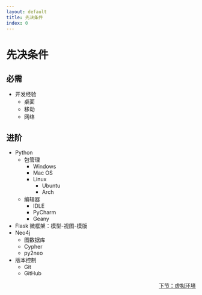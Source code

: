 ```yaml
---
layout: default
title: 先决条件
index: 0
---
```


# 先决条件

## 必需

* 开发经验
	* 桌面
	* 移动
	* 网络

## 进阶

* Python
	* 包管理
		* Windows
		* Mac OS
		* Linux
			* Ubuntu
			* Arch
	* 编辑器
		* IDLE
		* PyCharm
		* Geany
* Flask 微框架：模型-视图-模版
* Neo4j
	* 图数据库
	* Cypher
	* py2neo
* 版本控制
	* Git
	* GitHub

<p align="right"><a href="{{ site.baseurl }}/pages/virtual-env.html">下节：虚拟环境</a></p>